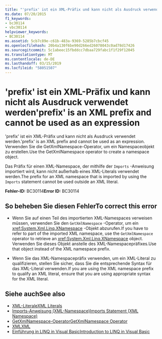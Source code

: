```yaml
---
title: "'prefix' ist ein XML-Präfix und kann nicht als Ausdruck verwendet werden"
ms.date: 07/20/2015
f1_keywords:
- bc30114
- vbc30114
helpviewer_keywords:
- BC30114
ms.assetid: 5cb7c89e-c61b-483a-9369-5285b7cbcf45
ms.openlocfilehash: 20b4a130f6be90d266ed26078043c0ad78d17426
ms.sourcegitcommit: 5c1abeec15fbddcc7dbaa729fabc1f1f29f12045
ms.translationtype: MT
ms.contentlocale: de-DE
ms.lasthandoff: 03/15/2019
ms.locfileid: "58051507"
---
```

# <a name="prefix-is-an-xml-prefix-and-cannot-be-used-as-an-expression"></a><span data-ttu-id="7779a-102">'prefix' ist ein XML-Präfix und kann nicht als Ausdruck verwendet werden</span><span class="sxs-lookup"><span data-stu-id="7779a-102">'prefix' is an XML prefix and cannot be used as an expression</span></span>
<span data-ttu-id="7779a-103">'prefix' ist ein XML-Präfix und kann nicht als Ausdruck verwendet werden.</span><span class="sxs-lookup"><span data-stu-id="7779a-103">'prefix' is an XML prefix and cannot be used as an expression.</span></span> <span data-ttu-id="7779a-104">Verwenden Sie die GetXmlNamespace-Operator, um ein Namespaceobjekt zu erstellen.</span><span class="sxs-lookup"><span data-stu-id="7779a-104">Use the GetXmlNamespace operator to create a namespace object.</span></span>  
  
 <span data-ttu-id="7779a-105">Das Präfix für einen XML-Namespace, der mithilfe der `Imports` -Anweisung importiert wird, kann nicht außerhalb eines XML-Literals verwendet werden.</span><span class="sxs-lookup"><span data-stu-id="7779a-105">The prefix for an XML namespace that is imported by using the `Imports` statement cannot be used outside an XML literal.</span></span>  
  
 <span data-ttu-id="7779a-106">**Fehler-ID:** BC30114</span><span class="sxs-lookup"><span data-stu-id="7779a-106">**Error ID:** BC30114</span></span>  
  
## <a name="to-correct-this-error"></a><span data-ttu-id="7779a-107">So beheben Sie diesen Fehler</span><span class="sxs-lookup"><span data-stu-id="7779a-107">To correct this error</span></span>  
  
-   <span data-ttu-id="7779a-108">Wenn Sie auf einen Teil des importierten XML-Namespaces verweisen müssen, verwenden Sie den `GetXmlNamespace` -Operator, um ein <xref:System.Xml.Linq.XNamespace> -Objekt abzurufen.</span><span class="sxs-lookup"><span data-stu-id="7779a-108">If you have to refer to part of the imported XML namespace, use the `GetXmlNamespace` operator to retrieve an <xref:System.Xml.Linq.XNamespace> object.</span></span> <span data-ttu-id="7779a-109">Verwenden Sie dieses Objekt anstelle des XML-Namespacepräfixes.</span><span class="sxs-lookup"><span data-stu-id="7779a-109">Use that object instead of the XML namespace prefix.</span></span>  
  
-   <span data-ttu-id="7779a-110">Wenn Sie das XML-Namespacepräfix verwenden, um ein XML-Literal zu qualifizieren, stellen Sie sicher, dass Sie die entsprechende Syntax für das XML-Literal verwenden.</span><span class="sxs-lookup"><span data-stu-id="7779a-110">If you are using the XML namespace prefix to qualify an XML literal, ensure that you are using appropriate syntax for the XML literal.</span></span>  
  
## <a name="see-also"></a><span data-ttu-id="7779a-111">Siehe auch</span><span class="sxs-lookup"><span data-stu-id="7779a-111">See also</span></span>

- [<span data-ttu-id="7779a-112">XML-Literale</span><span class="sxs-lookup"><span data-stu-id="7779a-112">XML Literals</span></span>](../../visual-basic/language-reference/xml-literals/index.md)
- [<span data-ttu-id="7779a-113">Imports-Anweisung (XML-Namespace)</span><span class="sxs-lookup"><span data-stu-id="7779a-113">Imports Statement (XML Namespace)</span></span>](../../visual-basic/language-reference/statements/imports-statement-xml-namespace.md)
- [<span data-ttu-id="7779a-114">GetXmlNamespace-Operator</span><span class="sxs-lookup"><span data-stu-id="7779a-114">GetXmlNamespace Operator</span></span>](../../visual-basic/language-reference/operators/getxmlnamespace-operator.md)
- [<span data-ttu-id="7779a-115">XML</span><span class="sxs-lookup"><span data-stu-id="7779a-115">XML</span></span>](../../visual-basic/programming-guide/language-features/xml/index.md)
- [<span data-ttu-id="7779a-116">Einführung in LINQ in Visual Basic</span><span class="sxs-lookup"><span data-stu-id="7779a-116">Introduction to LINQ in Visual Basic</span></span>](../../visual-basic/programming-guide/language-features/linq/introduction-to-linq.md)
